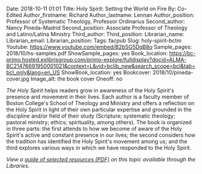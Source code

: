 Date: 2018-10-11 01:01
Title: Holy Spirit: Setting the World on Fire
By: Co-Edited 
Author_firstname: Richard 
Author_lastname: Lennan
Author_position:  Professor of Systematic Theology, Professor Ordinarius
Second_author: Nancy Pineda-Madrid
Second_position: Associate Professor of Theology and Latino/Latina Ministry
Third_author:
Third_position:
Librarian_name:
Librarian_email:
Librarian_position:
Tags: facpub
Slug: holy-spirit-bctm
Youtube: https://www.youtube.com/embed/B2bSG5DqB8o
Sample_pages: 2018/10/hs-samples.pdf
ShowSample_pages: yes
Book_location: https://bc-primo.hosted.exlibrisgroup.com/primo-explore/fulldisplay?docid=ALMA-BC21476691950001021&context=L&vid=bclib_new&search_scope=bcl&tab=bcl_only&lang=en_US
ShowBook_location: yes
Bookcover: 2018/10/pineda-cover.jpg
Image_alt: the book cover 
Oneoff: no

<em>The Holy Spirit</em> helps readers grow in awareness of the Holy Spirit's presence and movement in their lives. Each author is a faculty member of Boston College's School of Theology and Ministry and offers a reflection on the Holy Spirit in light of their own particular expertise and grounded in the discipline and/or field of their study (Scripture; systematic theology; pastoral ministry; ethics; spirituality, among others). The book is organized in three parts: the first attends to how we become of aware of the Holy Spirit's active and constant presence in our lives; the second considers how the tradition has identified the Holy Spirit's movement among us; and the third explores various ways in which we have responded to the Holy Spirit.  


<em>View a <a href="https://library.bc.edu/theme/img/facpub/2018/10/hs-guide.pdf">guide of selected resources (PDF)</a> on this topic available through the Libraries. </em>
